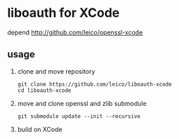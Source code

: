 liboauth for XCode
==========

depend
http://github.com/leico/openssl-xcode

usage
-----
1. clone and move repository

    ```
    git clone https://github.com/leico/liboauth-xcode
    cd liboauth-xcode
    ```
1. move and clone openssl and zlib submodule

    ```
    git submodule update --init --recursive
    ```

1. build on XCode
